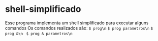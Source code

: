# shell-simplificado
Esse programa implementa um shell simplificado para executar alguns comandos
Os comandos realizados são:
`$ prog\n`
`$ prog parametros\n`
`$ prog &\n `
`$ prog & parametros\n`
